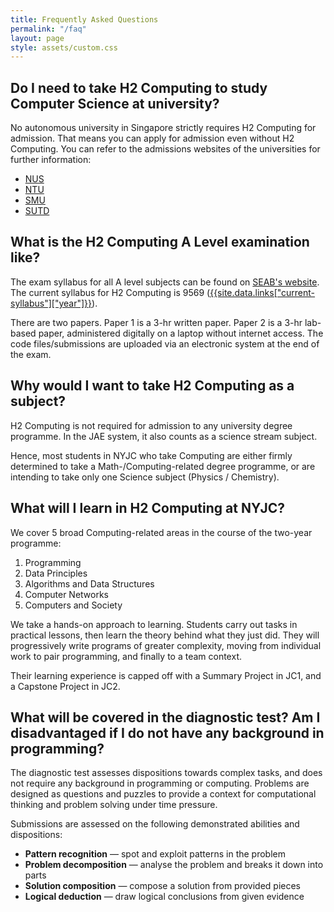 ```yaml
---
title: Frequently Asked Questions
permalink: "/faq"
layout: page
style: assets/custom.css
---
```


## Do I need to take H2 Computing to study Computer Science at university?

No autonomous university in Singapore strictly requires H2 Computing for admission. That means you can apply for admission even without H2 Computing.
You can refer to the admissions websites of the universities for further information:

- [NUS](https://www.join.comp.nus.edu.sg/apply)
- [NTU](https://www.ntu.edu.sg/admissions/undergraduate-programmes?listingKeyword=Computing&disciplines=engineering%7Cscience&programmelevels=single-degree%7Csingle-degree-with-2nd-major%7Cdouble-degree&programmetypes=all&page=1)
- [SMU](https://admissions.smu.edu.sg/admissions-requirements/singapore-cambridge-gce-levels)
- [SUTD](https://www.sutd.edu.sg/Admissions/Undergraduate/Application/Admission-Requirements/Singapore-Cambridge-GCE-A-Level)

## What is the H2 Computing A Level examination like?

The exam syllabus for all A level subjects can be found on [SEAB's website](https://www.seab.gov.sg/gce-a-level/school-candidates/). The current syllabus for H2 Computing is 9569 ([{{site.data.links["current-syllabus"]["year"]}}]({{site.data.links["current-syllabus"]["url"]}})).

There are two papers. Paper 1 is a 3-hr written paper. Paper 2 is a 3-hr lab-based paper, administered digitally on a laptop without internet access. The code files/submissions are uploaded via an electronic system at the end of the exam.

## Why would I want to take H2 Computing as a subject?

H2 Computing is not required for admission to any university degree programme. In the JAE system, it also counts as a science stream subject.

Hence, most students in NYJC who take Computing are either firmly determined to take a Math-/Computing-related degree programme, or are intending to take only one Science subject (Physics / Chemistry).

## What will I learn in H2 Computing at NYJC?

We cover 5 broad Computing-related areas in the course of the two-year programme:

1. Programming
2. Data Principles
3. Algorithms and Data Structures
4. Computer Networks
5. Computers and Society

We take a hands-on approach to learning. Students carry out tasks in practical lessons, then learn the theory behind what they just did. They will progressively write programs of greater complexity, moving from individual work to pair programming, and finally to a team context.

Their learning experience is capped off with a Summary Project in JC1, and a Capstone Project in JC2.

## What will be covered in the diagnostic test? Am I disadvantaged if I do not have any background in programming?

The diagnostic test assesses dispositions towards complex tasks, and does not require any background in programming or computing. Problems are designed as questions and puzzles to provide a context for computational thinking and problem solving under time pressure.

Submissions are assessed on the following demonstrated abilities and dispositions:

- **Pattern recognition** — spot and exploit patterns in the problem
- **Problem decomposition** — analyse the problem and breaks it down into parts
- **Solution composition** — compose a solution from provided pieces
- **Logical deduction** — draw logical conclusions from given evidence

